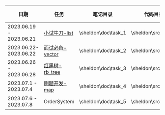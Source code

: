 | 日期                    | 任务                                                         | 笔记目录            | 代码目录            | 时间 |
| ----------------------- | ------------------------------------------------------------ | ------------------- | ------------------- | ---- |
| 2023.06.19 - 2023.06.21 | [小试牛刀-list](https://github.com/gcc-mirror/gcc/blob/releases/gcc-9/libstdc%2B%2B-v3/include/bits/stl_list.h) | \sheldon\doc\task_1 | \sheldon\src\task_1 | 3天  |
| 2023.06.22-2023.06.22   | [面试必备-vector](https://github.com/gcc-mirror/gcc/blob/releases/gcc-9/libstdc%2B%2B-v3/include/bits/stl_vector.h) | \sheldon\doc\task_2 | \sheldon\src\task_2 | 1天  |
| 2023.06.26 - 2023.06.28 | [红黑树-rb_tree](https://github.com/gcc-mirror/gcc/blob/releases/gcc-9/libstdc%2B%2B-v3/include/bits/stl_tree.h) | \sheldon\doc\task_3 | \sheldon\src\task_3 | 3天  |
| 2023.07.1 - 2023.07.4   | [刷题开发-map](https://github.com/gcc-mirror/gcc/blob/releases/gcc-9/libstdc%2B%2B-v3/include/bits/stl_map.h) | \sheldon\doc\task_4 | \sheldon\src\task_4 | 3天  |
| 2023.07.6 - 2023.07.8   | OrderSystem                                                  | \sheldon\doc\task_5 | \sheldon\src\task_5 | 3天  |





